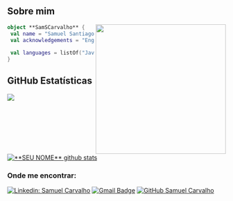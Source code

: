## Sobre mim

<img align="right" width="300" src="https://i2.wp.com/allhtaccess.info/wp-content/uploads/2018/03/programming.gif?fit=1281%2C716&ssl=1" />

```kotlin
object **SamSCarvalho** {
 val name = "Samuel Santiago de Carvalho"
 val acknowledgements = "Engenheiro de Software"
 
 val languages = listOf("Javascript", "Python", "React", "PHP") 
}
```

## **GitHub Estatísticas**

<a href="https://github.com/Gurupreet">
  <img align="center" src="https://github-readme-stats.vercel.app/api/top-langs/?username=SamSCarvalho&theme=dracula&hide_langs_below=1" />
</a>

<a href="https://github.com/Gurupreet">
 <img align="center" src="https://github-readme-stats.vercel.app/api?username=SamSCarvalho&show_icons=true&theme=dracula&line_height=27" alt="**SEU NOME** github stats"/>
</a>

<h3> Onde me encontrar: </h3> 

[![Linkedin: Samuel Carvalho](https://img.shields.io/badge/-samuelscarvalho-blue?style=flat-square&logo=Linkedin&logoColor=white&link=https://www.linkedin.com/in/samuel-scarvalho)](https://www.linkedin.com/in/samuel-scarvalho)
[![Gmail Badge](https://img.shields.io/badge/-sam.scarvalho17@gmail.com-006bed?style=flat-square&logo=Gmail&logoColor=white&link=mailto:sam.scarvalho17@gmail.com)](mailto:sam.scarvalho17@gmail.com)
[![GitHub Samuel Carvalho]( https://img.shields.io/github/followers/SamSCarvalho?label=follow&style=social)](https://github.com/SamSCarvalho/SamSCarvalho)

